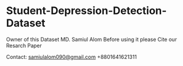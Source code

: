 # Student-Depression-Detection-Dataset


Owner of this Dataset MD. Samiul Alom
Before using it please Cite our Resarch Paper

Contact:
samiulalom090@gmail.com
+8801641621311
